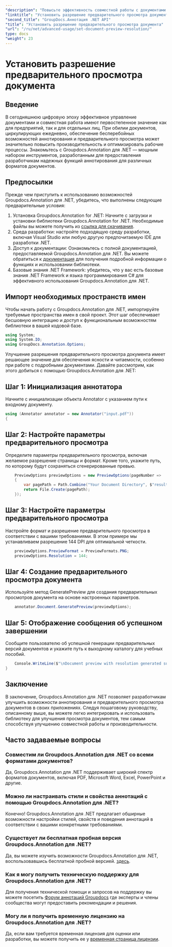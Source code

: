 ```yaml
---
"description": "Повысьте эффективность совместной работы с документами с помощью Groupdocs.Annotation для .NET, оптимизируйте функции аннотирования и предварительного просмотра."
"linktitle": "Установить разрешение предварительного просмотра документа"
"second_title": "GroupDocs.Аннотация .NET API"
"title": "Установить разрешение предварительного просмотра документа"
"url": "/ru/net/advanced-usage/set-document-preview-resolution/"
type: docs
"weight": 23
---
```


# Установить разрешение предварительного просмотра документа

## Введение
В сегодняшнюю цифровую эпоху эффективное управление документами и совместная работа имеют первостепенное значение как для предприятий, так и для отдельных лиц. При обилии документов, циркулирующих ежедневно, обеспечение бесперебойных возможностей аннотирования и предварительного просмотра может значительно повысить производительность и оптимизировать рабочие процессы. Знакомьтесь с Groupdocs.Annotation для .NET — мощным набором инструментов, разработанным для предоставления разработчикам надежных функций аннотирования для различных форматов документов.
## Предпосылки
Прежде чем приступить к использованию возможностей Groupdocs.Annotation для .NET, убедитесь, что выполнены следующие предварительные условия:
1. Установка Groupdocs.Annotation for .NET: Начните с загрузки и установки библиотеки Groupdocs.Annotation for .NET. Необходимые файлы вы можете получить из [ссылка для скачивания](https://releases.groupdocs.com/annotation/net/).
2. Среда разработки: настройте подходящую среду разработки, включая Visual Studio или любую другую предпочитаемую IDE для разработки .NET.
3. Доступ к документации: Ознакомьтесь с полной документацией, предоставляемой Groupdocs.Annotation для .NET. Вы можете обратиться к [документация](https://tutorials.groupdocs.com/annotation/net/) для получения подробной информации о функциях и использовании библиотеки.
4. Базовые знания .NET Framework: убедитесь, что у вас есть базовые знания .NET Framework и языка программирования C# для эффективного использования Groupdocs.Annotation для .NET.

## Импорт необходимых пространств имен
Чтобы начать работу с Groupdocs.Annotation для .NET, импортируйте требуемые пространства имен в свой проект. Этот шаг обеспечивает бесшовную интеграцию и доступ к функциональным возможностям библиотеки в вашей кодовой базе.

```csharp
using System;
using System.IO;
using GroupDocs.Annotation.Options;
```

Улучшение разрешения предварительного просмотра документа имеет решающее значение для обеспечения ясности и читаемости, особенно при работе с подробными документами. Давайте рассмотрим, как этого добиться с помощью Groupdocs.Annotation для .NET:
## Шаг 1: Инициализация аннотатора
Начните с инициализации объекта Annotator с указанием пути к входному документу.
```csharp
using (Annotator annotator = new Annotator("input.pdf"))
{
```
## Шаг 2: Настройте параметры предварительного просмотра
Определите параметры предварительного просмотра, включая желаемое разрешение страницы и формат. Кроме того, укажите путь, по которому будут сохраняться сгенерированные превью.
```csharp
    PreviewOptions previewOptions = new PreviewOptions(pageNumber =>
    {
        var pagePath = Path.Combine("Your Document Directory", $"result_with_resolution_{pageNumber}.png");
        return File.Create(pagePath);
    });
```
## Шаг 3: Настройте параметры предварительного просмотра
Настройте формат и разрешение предварительного просмотра в соответствии с вашими требованиями. В этом примере мы устанавливаем разрешение 144 DPI для оптимальной четкости.
```csharp
    previewOptions.PreviewFormat = PreviewFormats.PNG;
    previewOptions.Resolution = 144;
```
## Шаг 4: Создание предварительного просмотра документа
Используйте метод GeneratePreview для создания предварительных просмотров документа на основе настроенных параметров.
```csharp
    annotator.Document.GeneratePreview(previewOptions);
```
## Шаг 5: Отображение сообщения об успешном завершении
Сообщите пользователю об успешной генерации предварительных версий документов и укажите путь к выходному каталогу для учебных пособий.
```csharp
    Console.WriteLine($"\nDocument preview with resolution generated successfully.\nCheck output in {"Your Document Directory"}.");
}
```

## Заключение
В заключение, Groupdocs.Annotation для .NET позволяет разработчикам улучшить возможности аннотирования и предварительного просмотра документов в своих приложениях. Следуя пошаговому руководству, описанному выше, вы можете легко интегрировать и использовать библиотеку для улучшения просмотра документов, тем самым способствуя улучшению совместной работы и производительности.
## Часто задаваемые вопросы
### Совместим ли Groupdocs.Annotation для .NET со всеми форматами документов?
Да, Groupdocs.Annotation для .NET поддерживает широкий спектр форматов документов, включая PDF, Microsoft Word, Excel, PowerPoint и другие.
### Можно ли настраивать стили и свойства аннотаций с помощью Groupdocs.Annotation для .NET?
Конечно! Groupdocs.Annotation для .NET предлагает обширные возможности настройки стилей, свойств и поведения аннотаций в соответствии с вашими конкретными требованиями.
### Существует ли бесплатная пробная версия Groupdocs.Annotation для .NET?
Да, вы можете изучить возможности Groupdocs.Annotation для .NET, воспользовавшись бесплатной пробной версией. [здесь](https://releases.groupdocs.com/).
### Как я могу получить техническую поддержку для Groupdocs.Annotation для .NET?
Для получения технической помощи и запросов на поддержку вы можете посетить [Форум аннотаций Groupdocs](https://forum.groupdocs.com/c/annotation/10) где эксперты и члены сообщества могут предоставить рекомендации и решения.
### Могу ли я получить временную лицензию на Groupdocs.Annotation для .NET?
Да, если вам требуется временная лицензия для оценки или разработки, вы можете получить ее у [временная страница лицензии](https://purchase.groupdocs.com/temporary-license/).